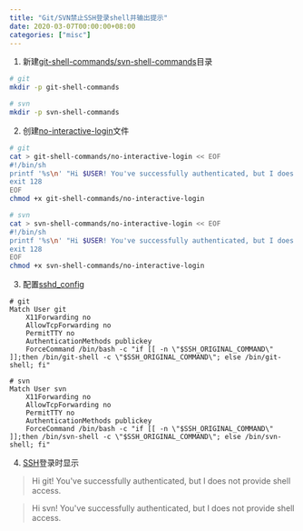 ```yaml
---
title: "Git/SVN禁止SSH登录shell并输出提示"
date: 2020-03-07T00:00:00+08:00
categories: ["misc"]
---
```


1. 新建[git-shell-commands/svn-shell-commands]()目录  
```sh
# git
mkdir -p git-shell-commands

# svn
mkdir -p svn-shell-commands
```

2. 创建[no-interactive-login]()文件  
```sh
# git
cat > git-shell-commands/no-interactive-login << EOF
#!/bin/sh
printf '%s\n' "Hi $USER! You've successfully authenticated, but I does not provide interactive shell access."
exit 128
EOF
chmod +x git-shell-commands/no-interactive-login

# svn
cat > svn-shell-commands/no-interactive-login << EOF
#!/bin/sh
printf '%s\n' "Hi $USER! You've successfully authenticated, but I does not provide interactive shell access."
exit 128
EOF
chmod +x svn-shell-commands/no-interactive-login
```

3. 配置[sshd_config]()  
```sshd_config
# git
Match User git
    X11Forwarding no
    AllowTcpForwarding no
    PermitTTY no
    AuthenticationMethods publickey
    ForceCommand /bin/bash -c "if [[ -n \"$SSH_ORIGINAL_COMMAND\" ]];then /bin/git-shell -c \"$SSH_ORIGINAL_COMMAND\"; else /bin/git-shell; fi"

# svn
Match User svn
    X11Forwarding no
    AllowTcpForwarding no
    PermitTTY no
    AuthenticationMethods publickey
    ForceCommand /bin/bash -c "if [[ -n \"$SSH_ORIGINAL_COMMAND\" ]];then /bin/svn-shell -c \"$SSH_ORIGINAL_COMMAND\"; else /bin/svn-shell; fi"

```

4. [SSH](http://www.openssh.com/)登录时显示
> Hi git! You've successfully authenticated, but I does not provide shell access.

> Hi svn! You've successfully authenticated, but I does not provide shell access.